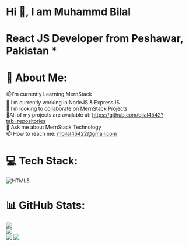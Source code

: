 # Hi 👋, I am Muhammd Bilal #
# React JS Developer from Peshawar, Pakistan *
# 💫 About Me:
📫I’m currently Learning MernStack<br>🌱 I’m currently working in NodeJS & ExpressJS<br>👯 I’m looking to collaborate on MernStack Projects<br>🌱All of my projects are available at: https://github.com/bilal4542?tab=repositories<br>💬 Ask me about MernStack Technology<br>📫 How to reach me: mbilal45422@gmail.com
# 💻 Tech Stack:
![HTML5](https://img.shields.io/badge/html5-%23E34F26.svg?style=for-the-badge&logo=html5&logoColor=white)
# 📊 GitHub Stats:
![](https://github-readme-stats.vercel.app/api?username=bilal4542&theme=shadow_green&hide_border=false&include_all_commits=true&count_private=true)<br/>
![](https://github-readme-streak-stats.herokuapp.com/?user=bilal4542&theme=shadow_green&hide_border=false)<br/>
![](https://github-readme-stats.vercel.app/api/top-langs/?username=bilal4542&theme=shadow_green&hide_border=false&include_all_commits=true&count_private=true&layout=compact)
[![](https://visitcount.itsvg.in/api?id=bilal4542&icon=0&color=0)](https://visitcount.itsvg.in)
